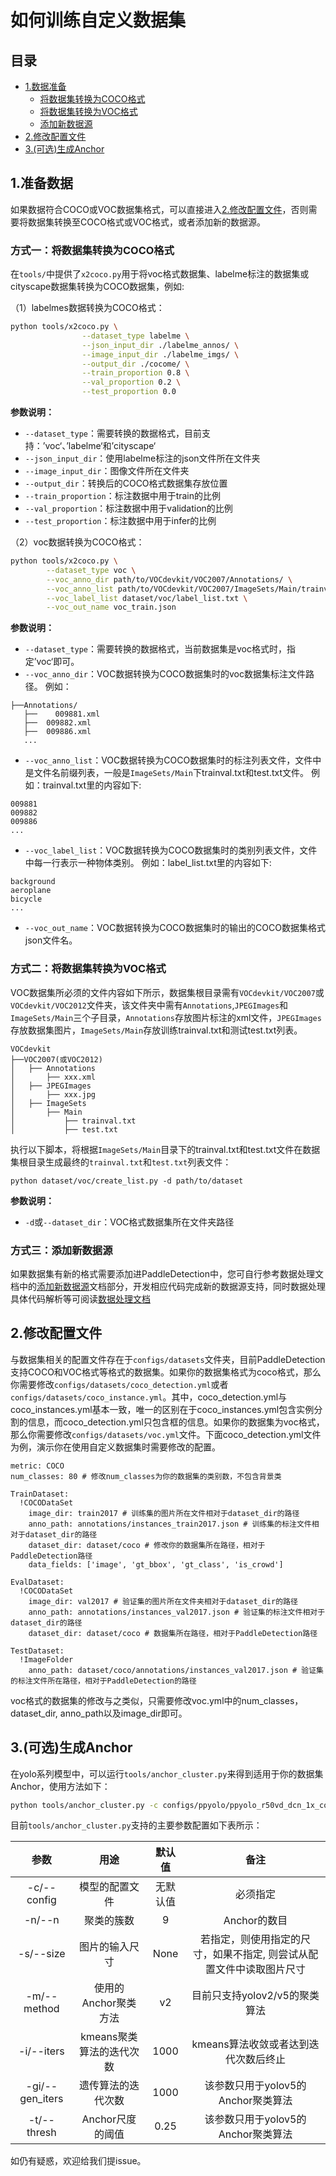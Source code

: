 # 如何训练自定义数据集

## 目录
- [1.数据准备](#1准备数据)
    - [将数据集转换为COCO格式](#方式一将数据集转换为COCO格式)
    - [将数据集转换为VOC格式](#方式二将数据集转换为VOC格式)
    - [添加新数据源](#方式三添加新数据源)
- [2.修改配置文件](#2修改配置文件)
- [3.(可选)生成Anchor](#3(可选)生成Anchor)

## 1.准备数据
如果数据符合COCO或VOC数据集格式，可以直接进入[2.修改配置文件](#2修改配置文件)，否则需要将数据集转换至COCO格式或VOC格式，或者添加新的数据源。

### 方式一：将数据集转换为COCO格式

在`tools/`中提供了`x2coco.py`用于将voc格式数据集、labelme标注的数据集或cityscape数据集转换为COCO数据集，例如:

（1）labelmes数据转换为COCO格式：
```bash
python tools/x2coco.py \
                --dataset_type labelme \
                --json_input_dir ./labelme_annos/ \
                --image_input_dir ./labelme_imgs/ \
                --output_dir ./cocome/ \
                --train_proportion 0.8 \
                --val_proportion 0.2 \
                --test_proportion 0.0
```

**参数说明：**

- `--dataset_type`：需要转换的数据格式，目前支持：’voc‘、’labelme‘和’cityscape‘
- `--json_input_dir`：使用labelme标注的json文件所在文件夹
- `--image_input_dir`：图像文件所在文件夹
- `--output_dir`：转换后的COCO格式数据集存放位置
- `--train_proportion`：标注数据中用于train的比例
- `--val_proportion`：标注数据中用于validation的比例
- `--test_proportion`：标注数据中用于infer的比例

（2）voc数据转换为COCO格式：
```bash
python tools/x2coco.py \
        --dataset_type voc \
        --voc_anno_dir path/to/VOCdevkit/VOC2007/Annotations/ \
        --voc_anno_list path/to/VOCdevkit/VOC2007/ImageSets/Main/trainval.txt \
        --voc_label_list dataset/voc/label_list.txt \
        --voc_out_name voc_train.json
```

**参数说明：**

- `--dataset_type`：需要转换的数据格式，当前数据集是voc格式时，指定’voc‘即可。
- `--voc_anno_dir`：VOC数据转换为COCO数据集时的voc数据集标注文件路径。
例如：
```
├──Annotations/
   ├──    009881.xml
   ├──  009882.xml
   ├──  009886.xml
   ...
```
- `--voc_anno_list`：VOC数据转换为COCO数据集时的标注列表文件，文件中是文件名前缀列表，一般是`ImageSets/Main`下trainval.txt和test.txt文件。
例如：trainval.txt里的内容如下:
```
009881
009882
009886
...
```
- `--voc_label_list`：VOC数据转换为COCO数据集时的类别列表文件，文件中每一行表示一种物体类别。
例如：label_list.txt里的内容如下:
```
background
aeroplane
bicycle
...
```
- `--voc_out_name`：VOC数据转换为COCO数据集时的输出的COCO数据集格式json文件名。


### 方式二：将数据集转换为VOC格式

VOC数据集所必须的文件内容如下所示，数据集根目录需有`VOCdevkit/VOC2007`或`VOCdevkit/VOC2012`文件夹，该文件夹中需有`Annotations`,`JPEGImages`和`ImageSets/Main`三个子目录，`Annotations`存放图片标注的xml文件，`JPEGImages`存放数据集图片，`ImageSets/Main`存放训练trainval.txt和测试test.txt列表。
  ```
  VOCdevkit
  ├──VOC2007(或VOC2012)
  │   ├── Annotations
  │       ├── xxx.xml
  │   ├── JPEGImages
  │       ├── xxx.jpg
  │   ├── ImageSets
  │       ├── Main
  │           ├── trainval.txt
  │           ├── test.txt
  ```

执行以下脚本，将根据`ImageSets/Main`目录下的trainval.txt和test.txt文件在数据集根目录生成最终的`trainval.txt`和`test.txt`列表文件：
```shell
python dataset/voc/create_list.py -d path/to/dataset
```
**参数说明：**
- `-d`或`--dataset_dir`：VOC格式数据集所在文件夹路径


### 方式三：添加新数据源

如果数据集有新的格式需要添加进PaddleDetection中，您可自行参考数据处理文档中的[添加新数据源](../advanced_tutorials/READER.md#自定义数据集)文档部分，开发相应代码完成新的数据源支持，同时数据处理具体代码解析等可阅读[数据处理文档](../advanced_tutorials/READER.md)

## 2.修改配置文件
与数据集相关的配置文件存在于`configs/datasets`文件夹，目前PaddleDetection支持COCO和VOC格式等格式的数据集。如果你的数据集格式为coco格式，那么你需要修改`configs/datasets/coco_detection.yml`或者`configs/datasets/coco_instance.yml`。其中，coco_detection.yml与coco_instances.yml基本一致，唯一的区别在于coco_instances.yml包含实例分割的信息，而coco_detection.yml只包含框的信息。如果你的数据集为voc格式，那么你需要修改`configs/datasets/voc.yml`文件。下面coco_detection.yml文件为例，演示你在使用自定义数据集时需要修改的配置。
```
metric: COCO
num_classes: 80 # 修改num_classes为你的数据集的类别数，不包含背景类

TrainDataset:
  !COCODataSet
    image_dir: train2017 # 训练集的图片所在文件相对于dataset_dir的路径
    anno_path: annotations/instances_train2017.json # 训练集的标注文件相对于dataset_dir的路径
    dataset_dir: dataset/coco # 修改你的数据集所在路径，相对于PaddleDetection路径
    data_fields: ['image', 'gt_bbox', 'gt_class', 'is_crowd']

EvalDataset:
  !COCODataSet
    image_dir: val2017 # 验证集的图片所在文件夹相对于dataset_dir的路径
    anno_path: annotations/instances_val2017.json # 验证集的标注文件相对于dataset_dir的路径
    dataset_dir: dataset/coco # 数据集所在路径，相对于PaddleDetection路径

TestDataset:
  !ImageFolder
    anno_path: dataset/coco/annotations/instances_val2017.json # 验证集的标注文件所在路径，相对于PaddleDetection的路径
```
voc格式的数据集的修改与之类似，只需要修改voc.yml中的num_classes，dataset_dir, anno_path以及image_dir即可。

## 3.(可选)生成Anchor
在yolo系列模型中，可以运行`tools/anchor_cluster.py`来得到适用于你的数据集Anchor，使用方法如下：
``` bash
python tools/anchor_cluster.py -c configs/ppyolo/ppyolo_r50vd_dcn_1x_coco.yml -n 9 -s 608 -m v2 -i 1000
```
目前`tools/anchor_cluster.py`支持的主要参数配置如下表所示：

|    参数    |    用途    |    默认值    |    备注    |
|:------:|:------:|:------:|:------:|
| -c/--config | 模型的配置文件 | 无默认值 | 必须指定 |
| -n/--n | 聚类的簇数 | 9 | Anchor的数目 |
| -s/--size | 图片的输入尺寸 | None | 若指定，则使用指定的尺寸，如果不指定, 则尝试从配置文件中读取图片尺寸 |
|  -m/--method  |  使用的Anchor聚类方法  |  v2  |  目前只支持yolov2/v5的聚类算法  |
|  -i/--iters  |  kmeans聚类算法的迭代次数  |  1000  | kmeans算法收敛或者达到迭代次数后终止 |
| -gi/--gen_iters |  遗传算法的迭代次数  | 1000 |  该参数只用于yolov5的Anchor聚类算法  |
| -t/--thresh|  Anchor尺度的阈值  | 0.25 | 该参数只用于yolov5的Anchor聚类算法 |

如仍有疑惑，欢迎给我们提issue。
